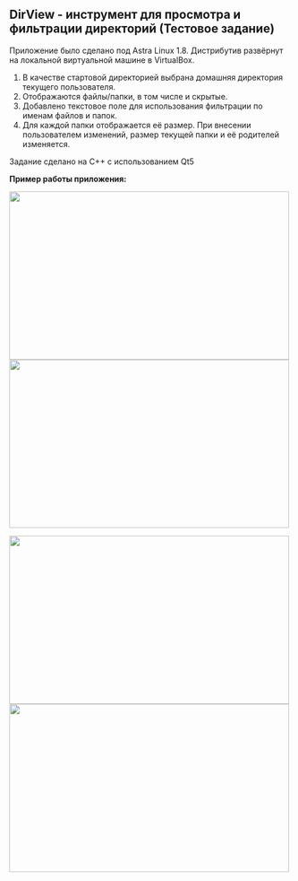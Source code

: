 ## DirView - инструмент для просмотра и фильтрации директорий (Тестовое задание)

Приложение было сделано под Astra Linux 1.8. Дистрибутив развёрнут на локальной виртуальной машине в VirtualBox.

1. В качестве стартовой директорией выбрана домашняя директория текущего пользователя.
2. Отображаются файлы/папки, в том числе и скрытые.
3. Добавлено текстовое поле для использования фильтрации по именам файлов и папок.
4. Для каждой папки отображается её размер. При внесении пользователем изменений, размер текущей папки и её родителей изменяется.
  
Задание сделано на C++ с использованием Qt5

 **Пример работы приложения:**
<p align="left">
    <img src="https://github.com/user-attachments/assets/c519d443-e784-4b17-b51c-b38f67352dac" width="500" height="300" />
    <img src="https://github.com/user-attachments/assets/63d9a049-a8d8-4cf8-b9b6-cd85a356a5eb" width="500" height="300" />
</p>
<p align="left">
    <img src="https://github.com/user-attachments/assets/eff8ba21-609b-45b6-b6e5-6be108e2b3ff" width="500" height="300" />
    <img src="https://github.com/user-attachments/assets/85743684-d50c-4f41-8fb5-55d80d2cb17a" width="500" height="300" />
</p>
